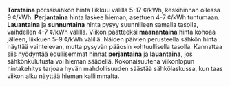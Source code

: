 **Torstaina** pörssisähkön hinta liikkuu välillä 5-17 ¢/kWh, keskihinnan ollessa 9 ¢/kWh. **Perjantaina** hinta laskee hieman, asettuen 4-7 ¢/kWh tuntumaan. **Lauantaina** ja **sunnuntaina** hinta pysyy suunnilleen samalla tasolla, vaihdellen 4-7 ¢/kWh välillä. Viikon päätteeksi **maanantaina** hinta kohoaa jälleen, liikkuen 5-9 ¢/kWh välillä. Näiden päivien perusteella sähkön hinta näyttää vaihtelevan, mutta pysyvän pääosin kohtuullisella tasolla. Kannattaa siis hyödyntää edullisemmat hinnat **perjantaina** ja **lauantaina**, jos sähkönkulutusta voi hieman säädellä. Kokonaisuutena viikonlopun hintakehitys tarjoaa hyvän mahdollisuuden säästää sähkölaskussa, kun taas viikon alku näyttää hieman kalliimmalta.